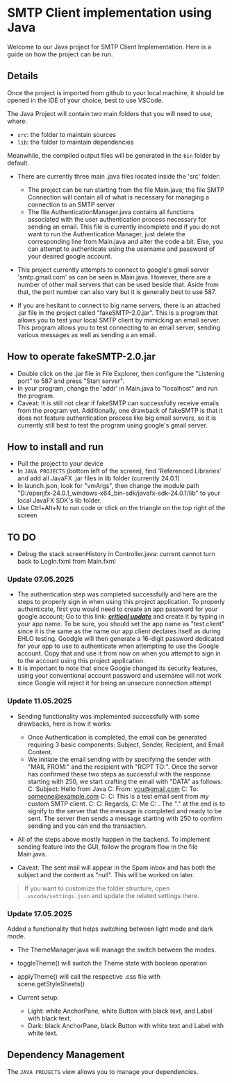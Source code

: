 # SMTP Client implementation using Java

Welcome to our Java project for SMTP Client Implementation. Here is a guide on how the project can be run.

## Details

Once the project is imported from github to your local machine, it should be opened in the IDE of your choice, best to use VSCode.

The Java Project will contain two main folders that you will need to use, where:

- `src`: the folder to maintain sources
- `lib`: the folder to maintain dependencies

Meanwhile, the compiled output files will be generated in the `bin` folder by default.

- There are currently three main .java files located inside the 'src' folder: 
    - The project can be run starting from the file Main.java; the file SMTP Connection will contain all of what is necessary for managing a connection to an SMTP server
    - The file AuthenticationManager.java contains all functions associated with the user authentication process necessary for sending an email. This file is currently incomplete and if you do not want to run the Authentication Manager, just delete the corresponding line from Main.java and alter the code a bit. Else, you can attempt to authenticate using the username and password of your desired google account.

- This project currently attempts to connect to google's gmail server 'smtp.gmail.com' as can be seen in Main.java. However, there are a number of other mail servers that can be used beside that. Aside from that, the port number can also vary but it is generally best to use 587.

- If you are hesitant to connect to big name servers, there is an attached .jar file in the project called "fakeSMTP-2.0.jar". This is a program that allows you to test your local SMTP client by mimicking an email server. This program allows you to test connecting to an email server, sending various messages as well as sending a an email. 

## How to operate fakeSMTP-2.0.jar
- Double click on the .jar file in File Explorer, then configure the "Listening port" to 587 and press "Start server".
- In your program, change the 'addr' in Main.java to "localhost" and run the program.
- Caveat: It is still not clear if fakeSMTP can successfully receive emails from the program yet. Additionally, one drawback of fakeSMTP is that it does not feature authentication process like big email servers, so it is currently still best to test the program using google's gmail server.

## How to install and run
- Pull the project to your device
- In `JAVA PROJECTS` (bottom left of the screen), find 'Referenced Libraries' and add all JavaFX .jar files in lib folder (currently 24.0.1)
- In launch.json, look for "vmArgs", then change the module path "D:/openjfx-24.0.1_windows-x64_bin-sdk/javafx-sdk-24.0.1/lib" to your local JavaFX SDK's lib folder.
- Use Ctrl+Alt+N to run code or click on the triangle on the top right of the screen

## TO DO
- Debug the stack screenHistory in Controller.java: current cannot turn back to LogIn.fxml from Main.fxml



### Update 07.05.2025
- The authentication step was completed successfully and here are the steps to properly sign in when using this project application. To properly authenticate, first you would need to create an app password for your google account; Go to this link: ***[critical update](https://myaccount.google.com/apppasswords)*** and create it by typing in your app name. To be sure, you should set the app name as "test.client" since it is the same as the name our app client declares itself as during EHLO testing. Goodgle will then generate a 16-digit password dedicated for your app to use to authenticate when attempting to use the Google account. Copy that and use it from now on when you attempt to sign in to the account using this project application. 
- It is important to note that since Google changed its security features, using your conventional account password and username will not work since Google will reject it for being an unsecure connection attempt

### Update 11.05.2025
- Sending functionality was implemented successfully with some drawbacks, here is how it works:
    - Once Authentication is completed, the email can be generated requiring 3 basic components: Subject, Sender, Recipient, and Email Content. 
    - We initiate the email sending with by specifying the sender with "MAIL FROM:" and the recipient with "RCPT TO:". Once the server has confirmed these two steps as successful with the response starting with 250, we start crafting the email with "DATA" as follows:
        C: Subject: Hello from Java
        C: From: you@gmail.com
        C: To: someone@example.com
        C:
        C: This is a test email sent from my custom SMTP client.
        C:
        C: Regards,
        C: Me
        C: .
    The "." at the end is to signify to the server that the message is completed and ready to be sent. The server then sends a message starting with 250 to confirm sending and you can end the transaction.
- All of the steps above mostly happen in the backend. To implement sending feature into the GUI, follow the program flow in the file Main.java.

- Caveat: The sent mail will appear in the Spam inbox and has both the subject and the content as "null". This will be worked on later.

> If you want to customize the folder structure, open `.vscode/settings.json` and update the related settings there.

### Update 17.05.2025
Added a functionality that helps switching between light mode and dark mode.
- The ThemeManager.java will manage the switch between the modes.
- toggleTheme() will switch the Theme state with boolean operation
- applyTheme() will call the respective .css file with scene.getStyleSheets()

- Current setup:
    - Light: white AnchorPane, white Button with black text, and Label with black text.
    - Dark: black AnchorPane, black Button with white text and Label with white text.

## Dependency Management

The `JAVA PROJECTS` view allows you to manage your dependencies. 
